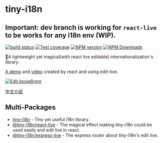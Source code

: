 # tiny-i18n
## Important: dev branch is working for `react-live` to be works for any i18n env (WIP).

[![build status](https://img.shields.io/travis/imcuttle/tiny-i18n/master.svg?style=flat-square)](https://travis-ci.org/imcuttle/tiny-i18n)
[![Test coverage](https://img.shields.io/codecov/c/github/imcuttle/tiny-i18n.svg?style=flat-square)](https://codecov.io/github/imcuttle/tiny-i18n?branch=master)
[![NPM version](https://img.shields.io/npm/v/tiny-i18n.svg?style=flat-square)](https://www.npmjs.com/package/tiny-i18n)
[![NPM Downloads](https://img.shields.io/npm/dm/tiny-i18n.svg?style=flat-square&maxAge=43200)](https://www.npmjs.com/package/tiny-i18n)

🎈A lightweight yet magical(with react live editable) internationalization's library.

[A demo](https://imcuttle.github.io/tiny-i18n/) and [video](http://obu9je6ng.bkt.clouddn.com/Jietu20180622-102135-HD.mp4) created by react and using edit-live.

[![Edit kpow6rnnr](https://codesandbox.io/static/img/play-codesandbox.svg)](https://codesandbox.io/s/kpow6rnnr)

[中文介绍](https://imcuttle.github.io/%E5%9C%A8%E7%BA%BF%E7%BC%96%E8%BE%91%E5%9B%BD%E9%99%85%E5%8C%96%E6%96%87%E6%9C%AC)

## Multi-Packages

- [tiny-i18n](packages/tiny-i18n) - Tiny yet useful i18n library.
- [@tiny-i18n/react-live](packages/react-live) - The magical effect making tiny-i18n could be used easily and edit live in react.
- [@tiny-i18n/express-live](packages/express-live) - The express router about tiny-i18n's edit live.
